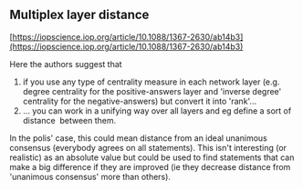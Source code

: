 ## Multiplex layer distance

[https://iopscience.iop.org/article/10.1088/1367-2630/ab14b3](https://iopscience.iop.org/article/10.1088/1367-2630/ab14b3)

Here the authors suggest that

1. if you use any type of centrality measure in each network layer (e.g. degree centrality for the positive-answers layer and 'inverse degree' centrality for the negative-answers) but convert it into 'rank'...
2. ... you can work in a unifying way over all layers and eg define a sort of distance  between them.

In the polis' case, this could mean distance from an ideal unanimous consensus (everybody agrees on all statements). This isn't interesting (or realistic) as an absolute value but could be used to find statements that can make a big difference if they are improved (ie they decrease distance from 'unanimous consensus' more than others).